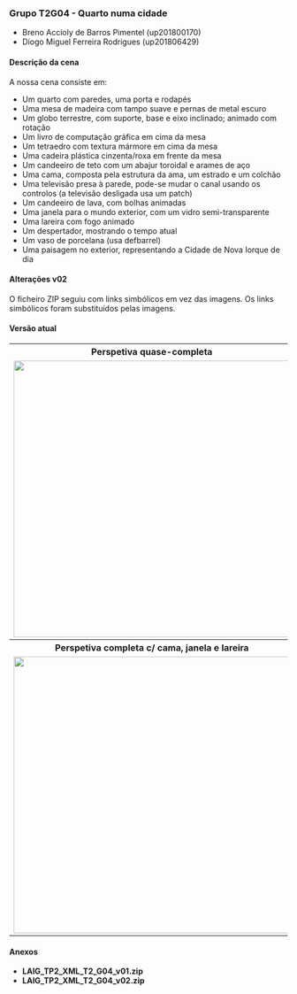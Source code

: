 <h3><strong>Grupo T2G04 - Quarto numa cidade</strong></h2>
<ul>
    <li>Breno Accioly de Barros Pimentel (up201800170)</li>
    <li>Diogo Miguel Ferreira Rodrigues (up201806429)</li>
</ul>
<h4>Descrição da cena</h4>
A nossa cena consiste em:
<ul>
    <li>Um quarto com paredes, uma porta e rodapés</li>
    <li>Uma mesa de madeira com tampo suave e pernas de metal escuro</li>
    <li>Um globo terrestre, com suporte, base e eixo inclinado; animado com rotação</li>
    <li>Um livro de computação gráfica em cima da mesa</li>
    <li>Um tetraedro com textura mármore em cima da mesa</li>
    <li>Uma cadeira plástica cinzenta/roxa em frente da mesa</li>
    <li>Um candeeiro de teto com um abajur toroidal e arames de aço</li>
    <li>Uma cama, composta pela estrutura da ama, um estrado e um colchão</li>
    <li>Uma televisão presa à parede, pode-se mudar o canal usando os controlos (a televisão desligada usa um patch)</li>
    <li>Um candeeiro de lava, com bolhas animadas</li>
    <li>Uma janela para o mundo exterior, com um vidro semi-transparente</li>
    <li>Uma lareira com fogo animado</li>
    <li>Um despertador, mostrando o tempo atual</li>
    <li>Um vaso de porcelana (usa defbarrel)</li>
    <li>Uma paisagem no exterior, representando a Cidade de Nova Iorque de dia</li>
</ul>

<h4>Alterações v02</h4>
O ficheiro ZIP seguiu com links simbólicos em vez das imagens. Os links simbólicos foram substituídos pelas imagens.

<h4>Versão atual</h4>
<table>
    <tbody>
        <tr>
            <th>Perspetiva quase-completa</th>
            <th>Detalhe da mesa e objetos</th>
        </tr>
        <tr>
            <td><img src="https://i.imgur.com/FbLjRl8.jpg" width="500px"></td>
            <td><img src="https://i.imgur.com/h1BnJY0.jpg" width="500px"></td>
        </tr>
        <tr>
            <th>Perspetiva completa c/ cama, janela e lareira</th>
            <th>Detalhe da lareira (acesa) e do vaso</th>
        </tr>
        <tr>
            <td><img src="https://i.imgur.com/W9Ti1vo.jpg" width="500px"></td>
            <td><img src="https://i.imgur.com/Efta7yb.jpg" width="500px"></td>
        </tr>
    </tbody>
</table>
<h4>Anexos</h4>
<ul>
    <li><strong>LAIG_TP2_XML_T2_G04_v01.zip</strong></li>
    <li><strong>LAIG_TP2_XML_T2_G04_v02.zip</strong></li>
</ul>
